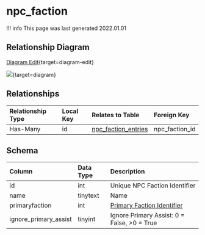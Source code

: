 # npc_faction

!!! info
	This page was last generated 2022.01.01

## Relationship Diagram

[Diagram Edit](https://mermaid.live/edit#eyJjb2RlIjoiZXJEaWFncmFtXG4gICAgbnBjX2ZhY3Rpb24ge1xuICAgICAgICBpbnQgaWRcbiAgICB9XG4gICAgbnBjX2ZhY3Rpb25fZW50cmllcyB7XG4gICAgICAgIGludHVuc2lnbmVkIG5wY19mYWN0aW9uX2lkXG4gICAgfVxuICAgIG5wY19mYWN0aW9uIHx8LS1veyBucGNfZmFjdGlvbl9lbnRyaWVzIDogSGFzLU1hbnlcblxuIiwibWVybWFpZCI6eyJ0aGVtZSI6ImRlZmF1bHQifSwidXBkYXRlRWRpdG9yIjp0cnVlLCJhdXRvU3luYyI6dHJ1ZSwidXBkYXRlRGlhZ3JhbSI6dHJ1ZX0=){target=diagram-edit}

[![](https://mermaid.ink/img/eyJjb2RlIjoiZXJEaWFncmFtXG4gICAgbnBjX2ZhY3Rpb24ge1xuICAgICAgICBpbnQgaWRcbiAgICB9XG4gICAgbnBjX2ZhY3Rpb25fZW50cmllcyB7XG4gICAgICAgIGludHVuc2lnbmVkIG5wY19mYWN0aW9uX2lkXG4gICAgfVxuICAgIG5wY19mYWN0aW9uIHx8LS1veyBucGNfZmFjdGlvbl9lbnRyaWVzIDogSGFzLU1hbnlcblxuIiwibWVybWFpZCI6eyJ0aGVtZSI6ImRlZmF1bHQifSwidXBkYXRlRWRpdG9yIjp0cnVlLCJhdXRvU3luYyI6dHJ1ZSwidXBkYXRlRGlhZ3JhbSI6dHJ1ZX0=)](https://mermaid.ink/img/eyJjb2RlIjoiZXJEaWFncmFtXG4gICAgbnBjX2ZhY3Rpb24ge1xuICAgICAgICBpbnQgaWRcbiAgICB9XG4gICAgbnBjX2ZhY3Rpb25fZW50cmllcyB7XG4gICAgICAgIGludHVuc2lnbmVkIG5wY19mYWN0aW9uX2lkXG4gICAgfVxuICAgIG5wY19mYWN0aW9uIHx8LS1veyBucGNfZmFjdGlvbl9lbnRyaWVzIDogSGFzLU1hbnlcblxuIiwibWVybWFpZCI6eyJ0aGVtZSI6ImRlZmF1bHQifSwidXBkYXRlRWRpdG9yIjp0cnVlLCJhdXRvU3luYyI6dHJ1ZSwidXBkYXRlRGlhZ3JhbSI6dHJ1ZX0=){target=diagram}

## Relationships

| Relationship Type | Local Key | Relates to Table | Foreign Key |
| :--- | :--- | :--- | :--- |
| Has-Many | id | [npc_faction_entries](../../schema/npcs/npc_faction_entries.md) | npc_faction_id |


## Schema

| Column | Data Type | Description |
| :--- | :--- | :--- |
| id | int | Unique NPC Faction Identifier |
| name | tinytext | Name |
| primaryfaction | int | [Primary Faction Identifier](../../schema/factions/faction_list.md) |
| ignore_primary_assist | tinyint | Ignore Primary Assist: 0 = False, &gt;0 = True |

